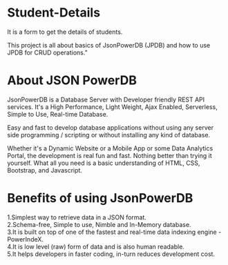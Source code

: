 # Student-Details
It is a form to get the details of students.

This project is all about basics of JsonPowerDB (JPDB) and how to use JPDB for CRUD operations."

# About JSON PowerDB <br />
JsonPowerDB is a Database Server with Developer friendly REST API services. It's a High Performance, Light Weight, Ajax Enabled, Serverless, Simple to Use, Real-time Database.

Easy and fast to develop database applications without using any server side programming / scripting or without installing any kind of database.

Whether it's a Dynamic Website or a Mobile App or some Data Analytics Portal, the development is real fun and fast. Nothing better than trying it yourself. What all you need is a basic understanding of HTML, CSS, Bootstrap, and Javascript.

# Benefits of using JsonPowerDB <br />
1.Simplest way to retrieve data in a JSON format.<br />
2.Schema-free, Simple to use, Nimble and In-Memory database.<br />
3.It is built on top of one of the fastest and real-time data indexing engine - PowerIndeX.<br />
4.It is low level (raw) form of data and is also human readable.<br />
5.It helps developers in faster coding, in-turn reduces development cost.<br />
